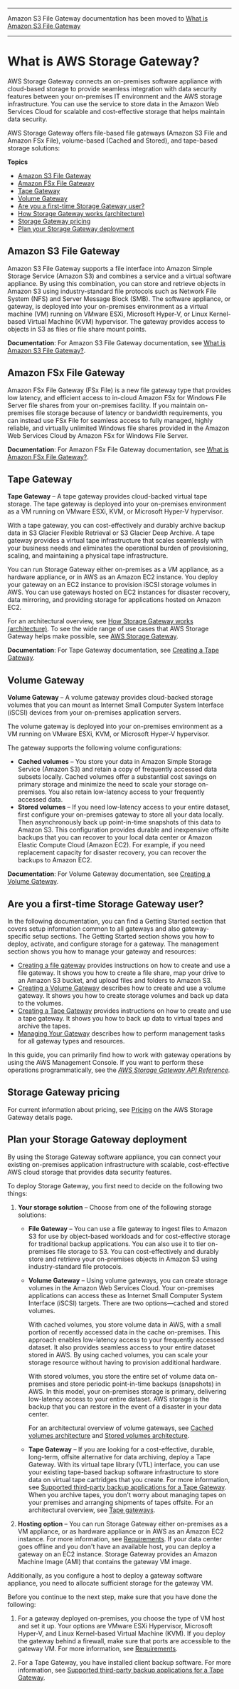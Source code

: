 --------

Amazon S3 File Gateway documentation has been moved to [What is Amazon S3 File Gateway](https://docs.aws.amazon.com/filegateway/latest/files3/WhatIsStorageGateway.html)

--------

# What is AWS Storage Gateway?<a name="WhatIsStorageGateway"></a>

AWS Storage Gateway connects an on\-premises software appliance with cloud\-based storage to provide seamless integration with data security features between your on\-premises IT environment and the AWS storage infrastructure\. You can use the service to store data in the Amazon Web Services Cloud for scalable and cost\-effective storage that helps maintain data security\.

AWS Storage Gateway offers file\-based file gateways \(Amazon S3 File and Amazon FSx File\), volume\-based \(Cached and Stored\), and tape\-based storage solutions:

**Topics**
+ [Amazon S3 File Gateway](#s3-file)
+ [Amazon FSx File Gateway](#fsx-file)
+ [Tape Gateway](#tape-gateway)
+ [Volume Gateway](#volume-gateway)
+ [Are you a first\-time Storage Gateway user?](#are-you-first-time-user)
+ [How Storage Gateway works \(architecture\)](StorageGatewayConcepts.md)
+ [Storage Gateway pricing](#Pricing)
+ [Plan your Storage Gateway deployment](#planning-gateway-deployment)

## Amazon S3 File Gateway<a name="s3-file"></a>

Amazon S3 File Gateway supports a file interface into Amazon Simple Storage Service \(Amazon S3\) and combines a service and a virtual software appliance\. By using this combination, you can store and retrieve objects in Amazon S3 using industry\-standard file protocols such as Network File System \(NFS\) and Server Message Block \(SMB\)\. The software appliance, or gateway, is deployed into your on\-premises environment as a virtual machine \(VM\) running on VMware ESXi, Microsoft Hyper\-V, or Linux Kernel\-based Virtual Machine \(KVM\) hypervisor\. The gateway provides access to objects in S3 as files or file share mount points\.

**Documentation**: For Amazon S3 File Gateway documentation, see [What is Amazon S3 File Gateway?](https://docs.aws.amazon.com/filegateway/latest/files3/WhatIsStorageGateway.html)\.

## Amazon FSx File Gateway<a name="fsx-file"></a>

Amazon FSx File Gateway \(FSx File\) is a new file gateway type that provides low latency, and efficient access to in\-cloud Amazon FSx for Windows File Server file shares from your on\-premises facility\. If you maintain on\-premises file storage because of latency or bandwidth requirements, you can instead use FSx File for seamless access to fully managed, highly reliable, and virtually unlimited Windows file shares provided in the Amazon Web Services Cloud by Amazon FSx for Windows File Server\. 

**Documentation**: For Amazon FSx File Gateway documentation, see [What is Amazon FSx File Gateway?](https://docs.aws.amazon.com/filegateway/latest/filefsxw/what-is-file-fsxw.html)\.

## Tape Gateway<a name="tape-gateway"></a>

**Tape Gateway** – A tape gateway provides cloud\-backed virtual tape storage\. The tape gateway is deployed into your on\-premises environment as a VM running on VMware ESXi, KVM, or Microsoft Hyper\-V hypervisor\.

With a tape gateway, you can cost\-effectively and durably archive backup data in S3 Glacier Flexible Retrieval or S3 Glacier Deep Archive\. A tape gateway provides a virtual tape infrastructure that scales seamlessly with your business needs and eliminates the operational burden of provisioning, scaling, and maintaining a physical tape infrastructure\.

You can run Storage Gateway either on\-premises as a VM appliance, as a hardware appliance, or in AWS as an Amazon EC2 instance\. You deploy your gateway on an EC2 instance to provision iSCSI storage volumes in AWS\. You can use gateways hosted on EC2 instances for disaster recovery, data mirroring, and providing storage for applications hosted on Amazon EC2\.

For an architectural overview, see [How Storage Gateway works \(architecture\)](StorageGatewayConcepts.md)\. To see the wide range of use cases that AWS Storage Gateway helps make possible, see [AWS Storage Gateway](http://aws.amazon.com/storagegateway)\.

**Documentation**: For Tape Gateway documentation, see [Creating a Tape Gateway](create-tape-gateway.md)\.

## Volume Gateway<a name="volume-gateway"></a>

**Volume Gateway** – A volume gateway provides cloud\-backed storage volumes that you can mount as Internet Small Computer System Interface \(iSCSI\) devices from your on\-premises application servers\.

The volume gateway is deployed into your on\-premises environment as a VM running on VMware ESXi, KVM, or Microsoft Hyper\-V hypervisor\.

The gateway supports the following volume configurations:
+ **Cached volumes** – You store your data in Amazon Simple Storage Service \(Amazon S3\) and retain a copy of frequently accessed data subsets locally\. Cached volumes offer a substantial cost savings on primary storage and minimize the need to scale your storage on\-premises\. You also retain low\-latency access to your frequently accessed data\.
+ **Stored volumes** – If you need low\-latency access to your entire dataset, first configure your on\-premises gateway to store all your data locally\. Then asynchronously back up point\-in\-time snapshots of this data to Amazon S3\. This configuration provides durable and inexpensive offsite backups that you can recover to your local data center or Amazon Elastic Compute Cloud \(Amazon EC2\)\. For example, if you need replacement capacity for disaster recovery, you can recover the backups to Amazon EC2\.

**Documentation**: For Volume Gateway documentation, see [Creating a Volume Gateway](create-volume-gateway-volume.md)\.

## Are you a first\-time Storage Gateway user?<a name="are-you-first-time-user"></a>

In the following documentation, you can find a Getting Started section that covers setup information common to all gateways and also gateway\-specific setup sections\. The Getting Started section shows you how to deploy, activate, and configure storage for a gateway\. The management section shows you how to manage your gateway and resources:
+ [Creating a file gateway](create-file-gateway.md) provides instructions on how to create and use a file gateway\. It shows you how to create a file share, map your drive to an Amazon S3 bucket, and upload files and folders to Amazon S3\.
+ [Creating a Volume Gateway](create-volume-gateway-volume.md) describes how to create and use a volume gateway\. It shows you how to create storage volumes and back up data to the volumes\.
+ [Creating a Tape Gateway](create-tape-gateway.md) provides instructions on how to create and use a tape gateway\. It shows you how to back up data to virtual tapes and archive the tapes\.
+ [Managing Your Gateway](managing-gateway-common.md) describes how to perform management tasks for all gateway types and resources\.

In this guide, you can primarily find how to work with gateway operations by using the AWS Management Console\. If you want to perform these operations programmatically, see the *[AWS Storage Gateway API Reference](https://docs.aws.amazon.com/storagegateway/latest/APIReference/)\.* 

## Storage Gateway pricing<a name="Pricing"></a>

For current information about pricing, see [Pricing](http://aws.amazon.com/storagegateway/pricing) on the AWS Storage Gateway details page\.

## Plan your Storage Gateway deployment<a name="planning-gateway-deployment"></a>

By using the Storage Gateway software appliance, you can connect your existing on\-premises application infrastructure with scalable, cost\-effective AWS cloud storage that provides data security features\.

To deploy Storage Gateway, you first need to decide on the following two things:

1. **Your storage solution** – Choose from one of the following storage solutions:
   + **File Gateway** – You can use a file gateway to ingest files to Amazon S3 for use by object\-based workloads and for cost\-effective storage for traditional backup applications\. You can also use it to tier on\-premises file storage to S3\. You can cost\-effectively and durably store and retrieve your on\-premises objects in Amazon S3 using industry\-standard file protocols\.
   + **Volume Gateway** – Using volume gateways, you can create storage volumes in the Amazon Web Services Cloud\. Your on\-premises applications can access these as Internet Small Computer System Interface \(iSCSI\) targets\. There are two options—cached and stored volumes\.

     With cached volumes, you store volume data in AWS, with a small portion of recently accessed data in the cache on\-premises\. This approach enables low\-latency access to your frequently accessed dataset\. It also provides seamless access to your entire dataset stored in AWS\. By using cached volumes, you can scale your storage resource without having to provision additional hardware\.

     With stored volumes, you store the entire set of volume data on\-premises and store periodic point\-in\-time backups \(snapshots\) in AWS\. In this model, your on\-premises storage is primary, delivering low\-latency access to your entire dataset\. AWS storage is the backup that you can restore in the event of a disaster in your data center\.

     For an architectural overview of volume gateways, see [Cached volumes architecture](StorageGatewayConcepts.md#storage-gateway-cached-concepts) and [Stored volumes architecture](StorageGatewayConcepts.md#storage-gateway-stored-volume-concepts)\.
   + **Tape Gateway** – If you are looking for a cost\-effective, durable, long\-term, offsite alternative for data archiving, deploy a Tape Gateway\. With its virtual tape library \(VTL\) interface, you can use your existing tape\-based backup software infrastructure to store data on virtual tape cartridges that you create\. For more information, see [Supported third\-party backup applications for a Tape Gateway](Requirements.md#requirements-backup-sw-for-vtl)\. When you archive tapes, you don't worry about managing tapes on your premises and arranging shipments of tapes offsite\. For an architectural overview, see [Tape gateways](StorageGatewayConcepts.md#storage-gateway-vtl-concepts)\.

1. **Hosting option** – You can run Storage Gateway either on\-premises as a VM appliance, or as hardware appliance or in AWS as an Amazon EC2 instance\. For more information, see [Requirements](Requirements.md)\. If your data center goes offline and you don't have an available host, you can deploy a gateway on an EC2 instance\. Storage Gateway provides an Amazon Machine Image \(AMI\) that contains the gateway VM image\.

Additionally, as you configure a host to deploy a gateway software appliance, you need to allocate sufficient storage for the gateway VM\.

Before you continue to the next step, make sure that you have done the following:

1. For a gateway deployed on\-premises, you choose the type of VM host and set it up\. Your options are VMware ESXi Hypervisor, Microsoft Hyper\-V, and Linux Kernel\-based Virtual Machine \(KVM\)\. If you deploy the gateway behind a firewall, make sure that ports are accessible to the gateway VM\. For more information, see [Requirements](Requirements.md)\.

1. For a Tape Gateway, you have installed client backup software\. For more information, see [Supported third\-party backup applications for a Tape Gateway](Requirements.md#requirements-backup-sw-for-vtl)\.